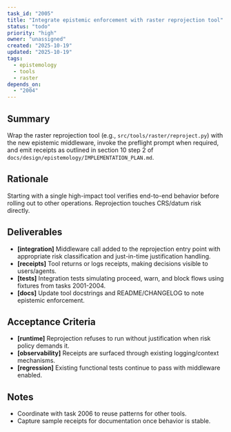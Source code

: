 ```yaml
---
task_id: "2005"
title: "Integrate epistemic enforcement with raster reprojection tool"
status: "todo"
priority: "high"
owner: "unassigned"
created: "2025-10-19"
updated: "2025-10-19"
tags:
  - epistemology
  - tools
  - raster
depends_on:
  - "2004"
---
```


## Summary
Wrap the raster reprojection tool (e.g., `src/tools/raster/reproject.py`) with the new epistemic middleware, invoke the preflight prompt when required, and emit receipts as outlined in section 10 step 2 of `docs/design/epistemology/IMPLEMENTATION_PLAN.md`.

## Rationale
Starting with a single high-impact tool verifies end-to-end behavior before rolling out to other operations. Reprojection touches CRS/datum risk directly.

## Deliverables
- **[integration]** Middleware call added to the reprojection entry point with appropriate risk classification and just-in-time justification handling.
- **[receipts]** Tool returns or logs receipts, making decisions visible to users/agents.
- **[tests]** Integration tests simulating proceed, warn, and block flows using fixtures from tasks 2001-2004.
- **[docs]** Update tool docstrings and README/CHANGELOG to note epistemic enforcement.

## Acceptance Criteria
- **[runtime]** Reprojection refuses to run without justification when risk policy demands it.
- **[observability]** Receipts are surfaced through existing logging/context mechanisms.
- **[regression]** Existing functional tests continue to pass with middleware enabled.

## Notes
- Coordinate with task 2006 to reuse patterns for other tools.
- Capture sample receipts for documentation once behavior is stable.
